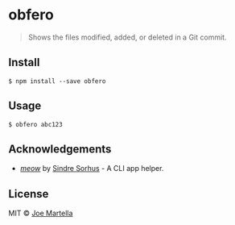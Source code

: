 # obfero
> Shows the files modified, added, or deleted in a Git commit.

## Install
`$ npm install --save obfero`

## Usage
`$ obfero abc123`

## Acknowledgements
* [*meow*](https://github.com/sindresorhus/meow) by [Sindre Sorhus](https://github.com/sindresorhus)  - A CLI app helper.

## License
MIT © [Joe Martella](http://www.joemartel.la)